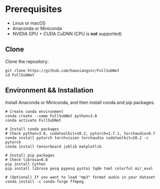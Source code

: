 # Prerequisites

- Linux or macOS
- Anaconda or Miniconda
- NVIDIA GPU + CUDA CuDNN (CPU is **not** supported)

## Clone

Clone the repository:

```shell
git clone https://github.com/haoxiangsnr/FullSubNet
cd FullSubNet
```

## Environment && Installation

Install Anaconda or Miniconda, and then install conda and pip packages:

```shell
# Create conda environment
conda create --name FullSubNet python=3.8
conda activate FullSubNet

# Install conda packages
# Check python=3.8, cudatoolkit=10.2, pytorch=1.7.1, torchaudio=0.7
conda install pytorch torchvision torchaudio cudatoolkit=10.2 -c pytorch
conda install tensorboard joblib matplotlib

# Install pip packages
# Check librosa=0.8
pip install Cython
pip install librosa pesq pypesq pystoi tqdm toml colorful mir_eval

# (Optional) If you want to load "mp3" format audio in your dataset
conda install -c conda-forge ffmpeg
```